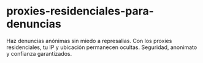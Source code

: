 # proxies-residenciales-para-denuncias
Haz denuncias anónimas sin miedo a represalias. Con los proxies residenciales, tu IP y ubicación permanecen ocultas. Seguridad, anonimato y confianza garantizados.
